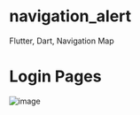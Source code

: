 # navigation_alert
 Flutter, Dart, Navigation Map




# Login Pages
![image](https://github.com/user-attachments/assets/556c99ad-adee-4920-af68-9fcd942b1927)

